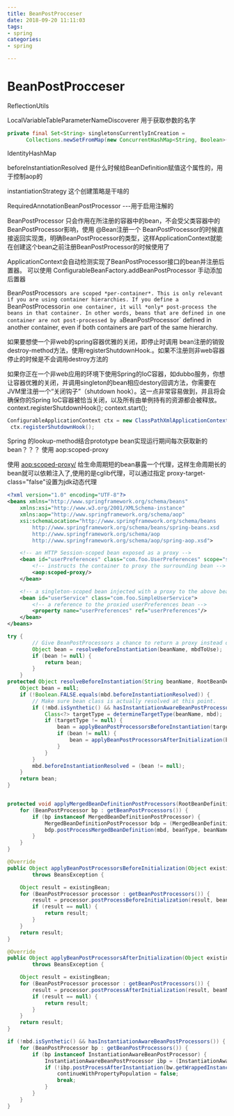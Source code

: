 ```yaml
---
title: BeanPostProcceser
date: 2018-09-20 11:11:03
tags:
- spring 
categories:
- spring

---
```


# BeanPostProcceser

ReflectionUtils

LocalVariableTableParameterNameDiscoverer 用于获取参数的名字

```java
private final Set<String> singletonsCurrentlyInCreation =
      Collections.newSetFromMap(new ConcurrentHashMap<String, Boolean>(16));
```

IdentityHashMap

beforeInstantiationResolved 是什么时候给BeanDefinition赋值这个属性的，用于控制aop的

instantiationStrategy 这个创建策略是干啥的





RequiredAnnotationBeanPostProcessor ---用于启用注解的

BeanPostProcessor 只会作用在所注册的容器中的bean，不会受父类容器中的 BeanPostProcessor影响，使用 @Bean注册一个 BeanPostProcessor的时候直接返回实现类，明确BeanPostProcessor的类型，这样ApplicationContext就能在创建这个bean之前注册BeanPostProcessor的时候使用了

ApplicationContext会自动检测实现了BeanPostProcessor接口的bean并注册后置器。 可以使用 ConfigurableBeanFactory.addBeanPostProcessor 手动添加后置器

BeanPostProcessor`s are scoped *per-container*. This is only relevant if you are using container hierarchies. If you define a `BeanPostProcessor` in one container, it will *only* post-process the beans in that container. In other words, beans that are defined in one container are not post-processed by a `BeanPostProcessor` defined in another container, even if both containers are part of the same hierarchy.

如果要想使一个非web的spring容器优雅的关闭，即停止时调用 bean注册的销毁destroy-method方法，使用registerShutdownHook.。如果不注册则非web容器停止的时候是不会调用destroy方法的

如果你正在一个非web应用的环境下使用Spring的IoC容器，如dubbo服务，你想让容器优雅的关闭，并调用singleton的bean相应destory回调方法，你需要在JVM里注册一个“关闭钩子”（shutdown hook）。这一点非常容易做到，并且将会确保你的Spring IoC容器被恰当关闭，以及所有由单例持有的资源都会被释放。context.registerShutdownHook();  context.start();

```java
ConfigurableApplicationContext ctx = new ClassPathXmlApplicationContext("beans.xml");
 ctx.registerShutdownHook();
```





Spring 的lookup-method结合prototype bean实现运行期间每次获取新的bean？？？ 使用 aop:scoped-proxy

使用 <aop:scoped-proxy/>  给生命周期短的bean暴露一个代理，这样生命周期长的bean就可以依赖注入了,使用的是cglib代理，可以通过指定 proxy-target-class="false"设置为jdk动态代理

```xml
<?xml version="1.0" encoding="UTF-8"?>
<beans xmlns="http://www.springframework.org/schema/beans"
    xmlns:xsi="http://www.w3.org/2001/XMLSchema-instance"
    xmlns:aop="http://www.springframework.org/schema/aop"
    xsi:schemaLocation="http://www.springframework.org/schema/beans
        http://www.springframework.org/schema/beans/spring-beans.xsd
        http://www.springframework.org/schema/aop
        http://www.springframework.org/schema/aop/spring-aop.xsd">

    <!-- an HTTP Session-scoped bean exposed as a proxy -->
    <bean id="userPreferences" class="com.foo.UserPreferences" scope="session">
        <!-- instructs the container to proxy the surrounding bean -->
        <aop:scoped-proxy/>
    </bean>

    <!-- a singleton-scoped bean injected with a proxy to the above bean -->
    <bean id="userService" class="com.foo.SimpleUserService">
        <!-- a reference to the proxied userPreferences bean -->
        <property name="userPreferences" ref="userPreferences"/>
    </bean>
</beans>
```







```java
try {
        // Give BeanPostProcessors a chance to return a proxy instead of the target bean instance.
        Object bean = resolveBeforeInstantiation(beanName, mbdToUse);
        if (bean != null) {
            return bean;
        }
    }
protected Object resolveBeforeInstantiation(String beanName, RootBeanDefinition mbd) {
    Object bean = null;
    if (!Boolean.FALSE.equals(mbd.beforeInstantiationResolved)) {
        // Make sure bean class is actually resolved at this point.
        if (!mbd.isSynthetic() && hasInstantiationAwareBeanPostProcessors()) {
            Class<?> targetType = determineTargetType(beanName, mbd);
            if (targetType != null) {
                bean = applyBeanPostProcessorsBeforeInstantiation(targetType, beanName);
                if (bean != null) {
                    bean = applyBeanPostProcessorsAfterInitialization(bean, beanName);
                }
            }
        }
        mbd.beforeInstantiationResolved = (bean != null);
    }
    return bean;
}


protected void applyMergedBeanDefinitionPostProcessors(RootBeanDefinition mbd, Class<?> beanType, String beanName) {
    for (BeanPostProcessor bp : getBeanPostProcessors()) {
        if (bp instanceof MergedBeanDefinitionPostProcessor) {
            MergedBeanDefinitionPostProcessor bdp = (MergedBeanDefinitionPostProcessor) bp;
            bdp.postProcessMergedBeanDefinition(mbd, beanType, beanName);
        }
    }
}

@Override
public Object applyBeanPostProcessorsBeforeInitialization(Object existingBean, String beanName)
        throws BeansException {

    Object result = existingBean;
    for (BeanPostProcessor processor : getBeanPostProcessors()) {
        result = processor.postProcessBeforeInitialization(result, beanName);
        if (result == null) {
            return result;
        }
    }
    return result;
}

@Override
public Object applyBeanPostProcessorsAfterInitialization(Object existingBean, String beanName)
        throws BeansException {

    Object result = existingBean;
    for (BeanPostProcessor processor : getBeanPostProcessors()) {
        result = processor.postProcessAfterInitialization(result, beanName);
        if (result == null) {
            return result;
        }
    }
    return result;
}

if (!mbd.isSynthetic() && hasInstantiationAwareBeanPostProcessors()) {
    for (BeanPostProcessor bp : getBeanPostProcessors()) {
        if (bp instanceof InstantiationAwareBeanPostProcessor) {
            InstantiationAwareBeanPostProcessor ibp = (InstantiationAwareBeanPostProcessor) bp;
            if (!ibp.postProcessAfterInstantiation(bw.getWrappedInstance(), beanName)) {
                continueWithPropertyPopulation = false;
                break;
            }
        }
    }
}
```